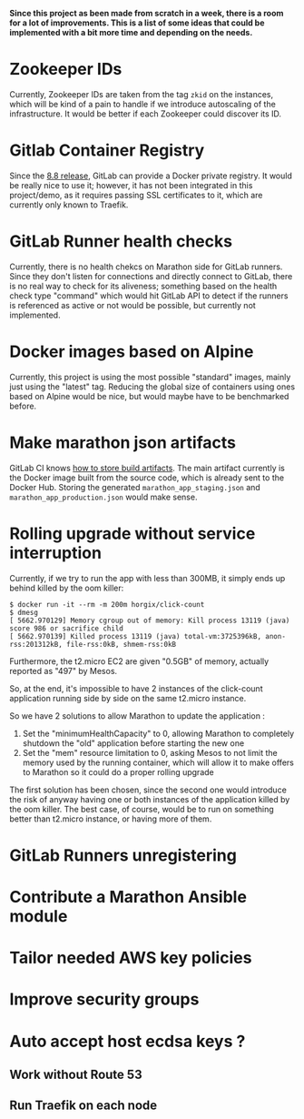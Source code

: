 **Since this project as been made from scratch in a week, there is a room for a
lot of improvements. This is a list of some ideas that could be implemented
with a bit more time and depending on the needs.**

# Zookeeper IDs

Currently, Zookeeper IDs are taken from the tag `zkid` on the instances, which
will be kind of a pain to handle if we introduce autoscaling of the
infrastructure. It would be better if each Zookeeper could discover its ID.

# Gitlab Container Registry

Since the [8.8
release](https://about.gitlab.com/2016/05/23/gitlab-container-registry/),
GitLab can provide a Docker private registry. It would be really nice to use
it; however, it has not been integrated in this project/demo, as it requires
passing SSL certificates to it, which are currently only known to Traefik.

# GitLab Runner health checks

Currently, there is no health chekcs on Marathon side for GitLab runners.
Since they don't listen for connections and directly connect to GitLab, there
is no real way to check for its aliveness; something based on the health check
type "command" which would hit GitLab API to detect if the runners is
referenced as active or not would be possible, but currently not implemented.

# Docker images based on Alpine

Currently, this project is using the most possible "standard" images, mainly
just using the "latest" tag. Reducing the global size of containers using ones
based on Alpine would be nice, but would maybe have to be benchmarked before.

# Make marathon json artifacts

GitLab CI knows [how to store build
artifacts](http://docs.gitlab.com/ce/user/project/builds/artifacts.html). The
main artifact currently is the Docker image built from the source code, which
is already sent to the Docker Hub. Storing the generated
`marathon_app_staging.json` and `marathon_app_production.json` would make
sense.

# Rolling upgrade without service interruption

Currently, if we try to run the app with less than 300MB, it simply ends up
behind killed by the oom killer:

    $ docker run -it --rm -m 200m horgix/click-count
    $ dmesg
    [ 5662.970129] Memory cgroup out of memory: Kill process 13119 (java) score 986 or sacrifice child
    [ 5662.970139] Killed process 13119 (java) total-vm:3725396kB, anon-rss:201312kB, file-rss:0kB, shmem-rss:0kB

Furthermore, the t2.micro EC2 are given "0.5GB" of memory, actually reported as
"497" by Mesos.

So, at the end, it's impossible to have 2 instances of the click-count
application running side by side on the same t2.micro instance.

So we have 2 solutions to allow Marathon to update the application :

1. Set the "minimumHealthCapacity" to 0, allowing Marathon to completely
   shutdown the "old" application before starting the new one
2. Set the "mem" resource limitation to 0, asking Mesos to not limit the memory
   used by the running container, which will allow it to make offers to
   Marathon so it could do a proper rolling upgrade

The first solution has been chosen, since the second one would introduce the
risk of anyway having one or both instances of the application killed by the
oom killer. The best case, of course, would be to run on something better than
t2.micro instance, or having more of them.

# GitLab Runners unregistering

# Contribute a Marathon Ansible module

# Tailor needed AWS key policies

# Improve security groups

# Auto accept host ecdsa keys ?

## Work without Route 53

## Run Traefik on each node
